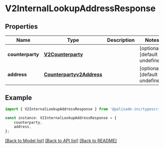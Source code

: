 # V2InternalLookupAddressResponse


## Properties

Name | Type | Description | Notes
------------ | ------------- | ------------- | -------------
**counterparty** | [**V2Counterparty**](V2Counterparty.md) |  | [optional] [default to undefined]
**address** | [**Counterpartyv2Address**](Counterpartyv2Address.md) |  | [optional] [default to undefined]

## Example

```typescript
import { V2InternalLookupAddressResponse } from '@palisade-inc/typescript-sdk';

const instance: V2InternalLookupAddressResponse = {
    counterparty,
    address,
};
```

[[Back to Model list]](../README.md#documentation-for-models) [[Back to API list]](../README.md#documentation-for-api-endpoints) [[Back to README]](../README.md)
